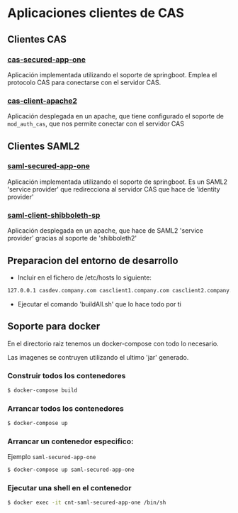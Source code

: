 # Aplicaciones clientes de CAS

## Clientes CAS

### [cas-secured-app-one](cas-secured-app-one/README.md) 

Aplicación implementada utilizando el soporte de springboot. Emplea el protocolo CAS para conectarse con el servidor CAS.

### [cas-client-apache2](cas-client-apache2/README.md)

Aplicación desplegada en un apache, que tiene configurado el soporte de `mod_auth_cas`, que nos permite conectar con el servidor CAS

## Clientes SAML2

### [saml-secured-app-one](saml-secured-app-one/README.md) 

Aplicación implementada utilizando el soporte de springboot. Es un SAML2 'service provider' que redirecciona al servidor CAS que hace de 'identity provider'
 
### [saml-client-shibboleth-sp](saml-client-shibboleth-sp/README.md) 

Aplicación desplegada en un apache, que hace de SAML2 'service provider' gracias al soporte de 'shibboleth2'

## Preparacion del entorno de desarrollo

- Incluir en el fichero de /etc/hosts lo siguiente:

```bash
127.0.0.1 casdev.company.com casclient1.company.com casclient2.company.com samlclient1.company.com samlclient2.company.com
```

- Ejecutar el comando 'buildAll.sh' que lo hace todo por ti

## Soporte para docker

En el directorio raiz tenemos un docker-compose con todo lo necesario.

Las imagenes se contruyen utilizando el ultimo 'jar' generado.

### Construir todos los contenedores

```bash
$ docker-compose build
```

### Arrancar todos los contenedores

```bash
$ docker-compose up
```

### Arrancar un contenedor especifico: 

Ejemplo `saml-secured-app-one`

```bash
$ docker-compose up saml-secured-app-one
```

### Ejecutar una shell en el contenedor

```bash
$ docker exec -it cnt-saml-secured-app-one /bin/sh
```

